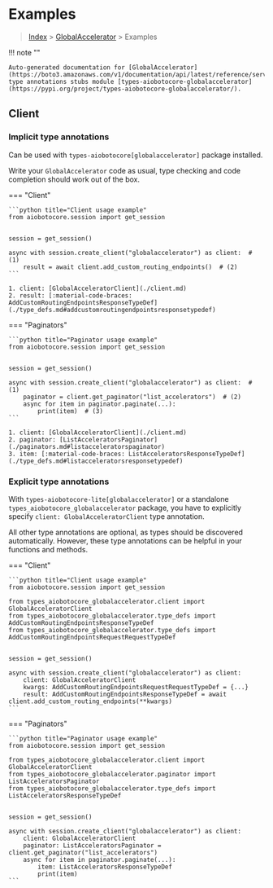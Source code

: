 # Examples

> [Index](../README.md) > [GlobalAccelerator](./README.md) > Examples

!!! note ""

    Auto-generated documentation for [GlobalAccelerator](https://boto3.amazonaws.com/v1/documentation/api/latest/reference/services/globalaccelerator.html#GlobalAccelerator)
    type annotations stubs module [types-aiobotocore-globalaccelerator](https://pypi.org/project/types-aiobotocore-globalaccelerator/).

## Client

### Implicit type annotations

Can be used with `types-aiobotocore[globalaccelerator]` package installed.

Write your `GlobalAccelerator` code as usual,
type checking and code completion should work out of the box.



=== "Client"

    ```python title="Client usage example"
    from aiobotocore.session import get_session


    session = get_session()

    async with session.create_client("globalaccelerator") as client:  # (1)
        result = await client.add_custom_routing_endpoints()  # (2)
    ```

    1. client: [GlobalAcceleratorClient](./client.md)
    2. result: [:material-code-braces: AddCustomRoutingEndpointsResponseTypeDef](./type_defs.md#addcustomroutingendpointsresponsetypedef) 



=== "Paginators"

    ```python title="Paginator usage example"
    from aiobotocore.session import get_session


    session = get_session()

    async with session.create_client("globalaccelerator") as client:  # (1)
        paginator = client.get_paginator("list_accelerators")  # (2)
        async for item in paginator.paginate(...):
            print(item)  # (3)
    ```

    1. client: [GlobalAcceleratorClient](./client.md)
    2. paginator: [ListAcceleratorsPaginator](./paginators.md#listacceleratorspaginator)
    3. item: [:material-code-braces: ListAcceleratorsResponseTypeDef](./type_defs.md#listacceleratorsresponsetypedef) 




### Explicit type annotations

With `types-aiobotocore-lite[globalaccelerator]`
or a standalone `types_aiobotocore_globalaccelerator` package, you have to explicitly specify
`client: GlobalAcceleratorClient` type annotation.

All other type annotations are optional, as types should be discovered automatically.
However, these type annotations can be helpful in your functions and methods.


=== "Client"

    ```python title="Client usage example"
    from aiobotocore.session import get_session

    from types_aiobotocore_globalaccelerator.client import GlobalAcceleratorClient
    from types_aiobotocore_globalaccelerator.type_defs import AddCustomRoutingEndpointsResponseTypeDef
    from types_aiobotocore_globalaccelerator.type_defs import AddCustomRoutingEndpointsRequestRequestTypeDef


    session = get_session()

    async with session.create_client("globalaccelerator") as client:
        client: GlobalAcceleratorClient
        kwargs: AddCustomRoutingEndpointsRequestRequestTypeDef = {...}
        result: AddCustomRoutingEndpointsResponseTypeDef = await client.add_custom_routing_endpoints(**kwargs)
    ```



=== "Paginators"

    ```python title="Paginator usage example"
    from aiobotocore.session import get_session

    from types_aiobotocore_globalaccelerator.client import GlobalAcceleratorClient
    from types_aiobotocore_globalaccelerator.paginator import ListAcceleratorsPaginator
    from types_aiobotocore_globalaccelerator.type_defs import ListAcceleratorsResponseTypeDef


    session = get_session()

    async with session.create_client("globalaccelerator") as client:
        client: GlobalAcceleratorClient
        paginator: ListAcceleratorsPaginator = client.get_paginator("list_accelerators")
        async for item in paginator.paginate(...):
            item: ListAcceleratorsResponseTypeDef
            print(item)
    ```


